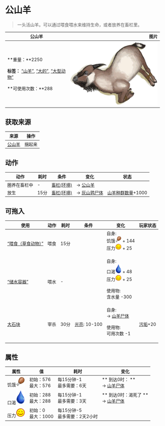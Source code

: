 # 公山羊  
> 一头活山羊。可以通过喂食喂水来维持生命，或者放养在畜栏里。  
  
  公山羊  |   图片   
 ----  |  ----:   
 **重量：**2250<br><br>**标签：**	[“山羊”](tag_Goat.md), [“大的”](tag_Large.md), [“大型动物”](tag_LargeAnimal.md)<br><br>**可使用次数：**288  |  ![](Sprite/GoatTiedMale.png)   
  
## 获取来源  
来源  |  操作  
----  |  ----  
[公山羊](GoatEnclosureMale.md)  |  捆起来  
## 动作  
动作  |  耗时  |  条件  |  变化  |  状态  
----  |  ----  |  ----  |  ----  |  ----  
圈养在畜栏中<br>  |  -  |  [畜栏(环境)](Env_Enclosure.md)  |  → [公山羊](GoatEnclosureMale.md)<br>  |    
放生<br>  |  15分  |  [畜栏(环境)](Env_Enclosure.md)  |  → [灰山鹑尸体](PartridgeDead.md)<br>  |  [山羊种群数量](Pop_Goat.md)+1000  
## 可拖入  
使用  |  动作  |  耗时  |  条件  |  变化  |  玩家状态  
----  |  ----  |  ----  |  ----  |  ----  |  ----  
[“喂食（草食动物）”](tag_FeedHerb.md)  |  喂食  |  15分  |    |  自身:<br>饥饿<img decoding="async" src="Sprite/Hunger.png" style="width:20px;"> + 144<br>压力<img decoding="async" src="Sprite/Content.png" style="width:20px;"> + 25<br><br>  |    
[“储水容器”](tag_WaterContainer.md)  |  喂水  |  -  |    |  自身:<br>口渴<img decoding="async" src="Sprite/Thirst.png" style="width:20px;"> + 48<br>压力<img decoding="async" src="Sprite/Content.png" style="width:20px;"> + 25<br><br>使用物:<br>含水量  -300<br><br>  |    
[大石块](StoneHeavy.md)  |  宰杀  |  30分  |  [光亮](Light.md): 10-100  |  自身:<br>→ [山羊尸体](GoatCarcassMale.md)<br><br>使用物:<br>可用次数  -1<br><br>  |  [污垢](Filth.md)+20  
## 属性   
属性  |  值  |  耗时  |  变化  
----  |  ----  |  ----  |  ----  
饥饿<img decoding="async" src="Sprite/Hunger.png" style="width:30px;">  |  初始：576<br>最大：576  |  每15分钟-1<br>最多需要：6天  |  ** 到达0时： **<br>→ [山羊尸体](GoatCarcassMale.md)  
口渴<img decoding="async" src="Sprite/Thirst.png" style="width:30px;">  |  初始：288<br>最大：288  |  每15分钟-1<br>最多需要：3天  |  ** 到达0时：渴死了 **<br>→ [山羊尸体](GoatCarcassMale.md)  
压力<img decoding="async" src="Sprite/Content.png" style="width:30px;">  |  初始：0<br>最大：1000  |  每15分钟-5<br>最多需要：2天2小时  |    
